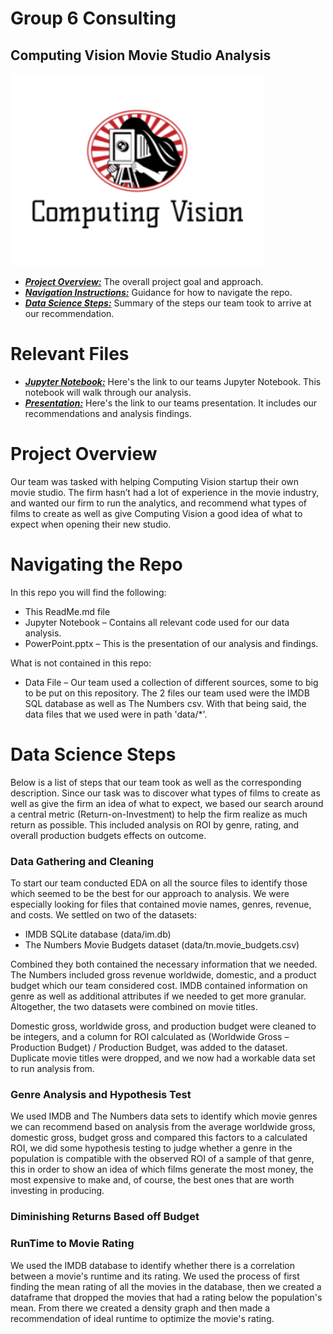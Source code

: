 # Group 6 Consulting 
## Computing Vision Movie Studio Analysis 
![logo](logo.png)

* [***Project Overview:***](#project-overview) The overall project goal and approach.
* [***Navigation Instructions:***](#navigating-the-repo) Guidance for how to navigate the repo.
* [***Data Science Steps:***](#data-science-steps) Summary of the steps our team took to arrive at our recommendation.


# Relevant Files

* [***Jupyter Notebook:***](Group6-MovieAnalysis.ipynb) Here's the link to our teams Jupyter Notebook. This notebook will walk through our analysis.
* [***Presentation:***]() Here's the link to our teams presentation. It includes our recommendations and analysis findings.


# Project Overview

Our team was tasked with helping Computing Vision startup their own movie studio. The firm hasn’t had a lot of experience in the movie industry, and wanted our firm to run the analytics, and recommend what types of films to create as well as give Computing Vision a good idea of what to expect when opening their new studio. 

# Navigating the Repo
In this repo you will find the following: 
-	This ReadMe.md file
-	Jupyter Notebook – Contains all relevant code used for our data analysis.
-	PowerPoint.pptx – This is the presentation of our analysis and findings.

What is not contained in this repo:
-	Data File – Our team used a collection of different sources, some to big to be put on this repository. The 2 files our team used were the IMDB SQL database as well as The Numbers csv. With that being said, the data files that we used were in path 'data/*'.


# Data Science Steps
Below is a list of steps that our team took as well as the corresponding description. Since our task was to discover what types of films to create as well as give the firm an idea of what to expect, we based our search around a central metric (Return-on-Investment) to help the firm realize as much return as possible. This included analysis on ROI by genre, rating, and overall production budgets effects on outcome.

### Data Gathering and Cleaning
To start our team conducted EDA on all the source files to identify those which seemed to be the best for our approach to analysis. We were especially looking for files that contained movie names, genres, revenue, and costs. We settled on two of the datasets:
-	IMDB SQLite database (data/im.db)
-	The Numbers Movie Budgets dataset (data/tn.movie_budgets.csv)

Combined they both contained the necessary information that we needed. The Numbers included gross revenue worldwide, domestic, and a product budget which our team considered cost. IMDB contained information on genre as well as additional attributes if we needed to get more granular. Altogether, the two datasets were combined on movie titles. 

Domestic gross, worldwide gross, and production budget were cleaned to be integers, and a column for ROI calculated as (Worldwide Gross – Production Budget) / Production Budget, was added to the dataset. Duplicate movie titles were dropped, and we now had a workable data set to run analysis from. 

### Genre Analysis and Hypothesis Test
We used IMDB and The Numbers data sets to identify which movie genres we can recommend based on analysis from the average worldwide gross, domestic gross, budget gross and compared this factors to a calculated ROI, we did some hypothesis testing to judge whether a genre in the population is compatible with the observed ROI of a sample of that genre, this in order to show an idea of which films generate the most money, the most expensive to make and, of course, the best ones that are worth investing in producing.

### Diminishing Returns Based off Budget


### RunTime to Movie Rating
We used the IMDB database to identify whether there is a correlation between a movie's runtime and its rating. We used the process of first finding the mean rating of all the movies in the database, then we created a dataframe that dropped the movies that had a rating below the population's mean. From there we created a density graph and then made a recommendation of ideal runtime to optimize the movie's rating. 
